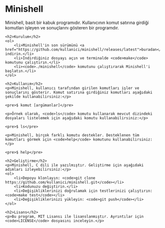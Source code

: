 <!DOCTYPE html>
<html>
<head>
	<title>Minishell</title>
</head>
<body>
	<h1>Minishell</h1>
	<p>Minishell, basit bir kabuk programıdır. Kullanıcının komut satırına girdiği komutları işleyen ve sonuçlarını gösteren bir programdır.</p>
	
	<h2>Kurulum</h2>
	<ol>
		<li>Minishell'in son sürümünü <a href="https://github.com/kullanici/minishell/releases/latest">buradan</a> indirin.</li>
		<li>İndirdiğiniz dosyayı açın ve terminalde <code>make</code> komutunu çalıştırın.</li>
		<li><code>./minishell</code> komutunu çalıştırarak Minishell'i başlatın.</li>
	</ol>

	<h2>Kullanım</h2>
	<p>Minishell, kullanıcı tarafından girilen komutları işler ve sonuçlarını gösterir. Komut satırına girdiğiniz komutları aşağıdaki şekilde kullanabilirsiniz:</p>

	<pre>$ komut [argümanlar]</pre>

	<p>Örnek olarak, <code>ls</code> komutu kullanarak mevcut dizindeki dosyaları listelemek için aşağıdaki komutu kullanabilirsiniz:</p>

	<pre>$ ls</pre>

	<p>Minishell, birçok farklı komutu destekler. Desteklenen tüm komutları görmek için <code>help</code> komutunu kullanabilirsiniz:</p>

	<pre>$ help</pre>

	<h2>Geliştirme</h2>
	<p>Minishell, C dili ile yazılmıştır. Geliştirme için aşağıdaki adımları izleyebilirsiniz:</p>
	<ol>
		<li>Depoyu klonlayın: <code>git clone https://github.com/kullanici/minishell.git</code></li>
		<li>Kodunuzu değiştirin.</li>
		<li>Değişikliklerinizi doğrulamak için testlerinizi çalıştırın: <code>make test</code></li>
		<li>Değişikliklerinizi yükleyin: <code>git push</code></li>
	</ol>

	<h2>Lisans</h2>
	<p>Bu program, MIT Lisansı ile lisanslanmıştır. Ayrıntılar için <code>LICENSE</code> dosyasını inceleyin.</p>
</body>
</html>
